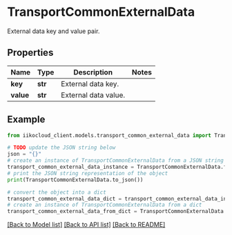 # TransportCommonExternalData

External data key and value pair.

## Properties

Name | Type | Description | Notes
------------ | ------------- | ------------- | -------------
**key** | **str** | External data key. | 
**value** | **str** | External data value. | 

## Example

```python
from iikocloud_client.models.transport_common_external_data import TransportCommonExternalData

# TODO update the JSON string below
json = "{}"
# create an instance of TransportCommonExternalData from a JSON string
transport_common_external_data_instance = TransportCommonExternalData.from_json(json)
# print the JSON string representation of the object
print(TransportCommonExternalData.to_json())

# convert the object into a dict
transport_common_external_data_dict = transport_common_external_data_instance.to_dict()
# create an instance of TransportCommonExternalData from a dict
transport_common_external_data_from_dict = TransportCommonExternalData.from_dict(transport_common_external_data_dict)
```
[[Back to Model list]](../README.md#documentation-for-models) [[Back to API list]](../README.md#documentation-for-api-endpoints) [[Back to README]](../README.md)


